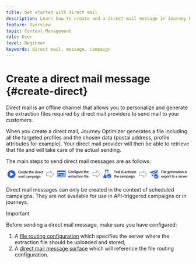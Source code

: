 ```yaml
---
title: Get started with direct mail
description: Learn how to create and a direct mail message in Journey Optimizer
feature: Overview
topic: Content Management
role: User
level: Beginner
keywords: direct mail, message, campaign
---
```

# Create a direct mail message {#create-direct}

Direct mail is an offline channel that allows you to personalize and generate the extraction files required by direct mail providers to send mail to your customers.

When you create a direct mail, Journey Optimizer generates a file including all the targeted profiles and the chosen data (postal address, profile attributes for example). Your direct mail provider will then be able to retrieve that file and will take care of the actual sending.

The main steps to send direct mail messages are as follows:

![](assets/dm-creation-process.png)

Direct mail messages can only be created in the context of scheduled campaigns. They are not available for use in API-triggered campaigns or in journeys.

>[!IMPORTANT]
>
>Before sending a direct mail message, make sure you have configured:
>
>1. A [file routing configuration](../direct-mail/direct-mail-configuration.md#file-routing-configuration) which specifies the server where the extraction file should be uploaded and stored,
>1. A [direct mail message surface](../direct-mail/direct-mail-configuration.md#direct-mail-surface) which will reference the file routing configuration.
